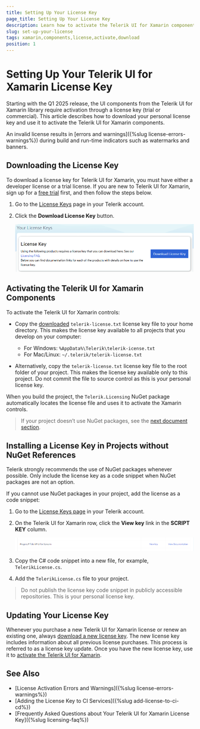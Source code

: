 ```yaml
---
title: Setting Up Your License Key
page_title: Setting Up Your License Key
description: Learn how to activate the Telerik UI for Xamarin components by downloading and setting up your Telerik components license key.
slug: set-up-your-license
tags: xamarin,components,license,activate,download
position: 1
---
```


# Setting Up Your Telerik UI for Xamarin License Key

Starting with the Q1 2025 release, the UI components from the Telerik UI for Xamarin library require activation through a license key (trial or commercial). This article describes how to download your personal license key and use it to activate the Telerik UI for Xamarin components.

An invalid license results in [errors and warnings]({%slug license-errors-warnings%}) during build and run-time indicators such as watermarks and banners.

## Downloading the License Key

To download a license key for Telerik UI for Xamarin, you must have either a developer license or a trial license. If you are new to Telerik UI for Xamarin, sign up for a [free trial](https://www.telerik.com/try/ui-for-xamarin) first, and then follow the steps below.

1. Go to the [License Keys](https://www.telerik.com/account/your-licenses/license-keys) page in your Telerik account.

1. Click the **Download License Key** button.

    ![Download a Telerik UI for Xamarin License Key](./images/download-license-key.png)

## Activating the Telerik UI for Xamarin Components

To activate the Telerik UI for Xamarin controls:

* Copy the [downloaded](#downloading-the-license-key) `telerik-license.txt` license key file to your home directory. This makes the license key available to all projects that you develop on your computer:

    * For Windows: `%AppData%\Telerik\telerik-icense.txt`
    * For Mac/Linux: `~/.telerik/telerik-license.txt`

* Alternatively, copy the `telerik-license.txt` license key file to the root folder of your project. This makes the license key available only to this project. Do not commit the file to source control as this is your personal license key.

When you build the project, the `Telerik.Licensing` NuGet package automatically locates the license file and uses it to activate the Xamarin controls.

> If your project doesn’t use NuGet packages, see the [next document section](#installing-a-license-key-in-projects-without-nuget-references).

## Installing a License Key in Projects without NuGet References

Telerik strongly recommends the use of NuGet packages whenever possible. Only include the license key as a code snippet when NuGet packages are not an option.

If you cannot use NuGet packages in your project, add the license as a code snippet:

1. Go to the [License Keys page](https://www.telerik.com/account/your-licenses/license-keys) in your Telerik account.

1. On the Telerik UI for Xamarin row, click the **View key** link in the **SCRIPT KEY** column.

    ![Download a Telerik UI for Xamarin Script Key](./images/download-script-key.png)

1. Copy the C# code snippet into a new file, for example, `TelerikLicense.cs`.

1. Add the `TelerikLicense.cs` file to your project.

>Do not publish the license key code snippet in publicly accessible repositories. This is your personal license key.

## Updating Your License Key

Whenever you purchase a new Telerik UI for Xamarin license or renew an existing one, always [download a new license key](#downloading-the-license-key). The new license key includes information about all previous license purchases. This process is referred to as a license key update. Once you have the new license key, use it to [activate the Telerik UI for Xamarin](#activating-the-telerik-ui-for-net-xamarin-components).

## See Also

* [License Activation Errors and Warnings]({%slug license-errors-warnings%})
* [Adding the License Key to CI Services]({%slug add-license-to-ci-cd%})
* [Frequently Asked Questions about Your Telerik UI for Xamarin License Key]({%slug licensing-faq%})
